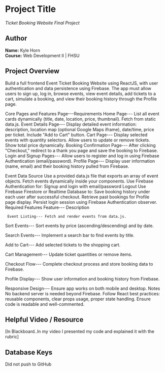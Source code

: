 # Project Title
*Ticket Booking Website Final Project*

## Author
**Name:** Kyle Horn  
**Course:** Web Development II | FHSU

## Project Overview
Build a full frontend Event Ticket Booking Website using ReactJS, with user authentication and data persistence using Firebase.
The app must allow users to sign up, log in, browse events, view event details, add tickets to a cart, simulate a booking, and view their booking history through the Profile page.

Core Pages and Features
   Page---Requirements
   Home Page--- List all event cards dynamically (title, date, location, price, thumbnail). Fetch from static data.js.
   Event Details Page--- Display detailed event information: description, location map (optional Google Maps iframe), date/time, price per ticket. Include "Add to Cart" button.
   Cart Page--- Display selected events with quantity selectors. Allow users to update or remove tickets. Show total price dynamically.
   Booking Confirmation Page--- After clicking "Checkout," redirect to a thank you page and save the booking to Firebase.
   Login and Signup Pages--- Allow users to register and log in using Firebase Authentication (email/password).
   Profile Page--- Display user information (name, email) and their booking history pulled from Firebase.

Event Data Source
Use a provided data.js file that exports an array of event objects.
Fetch events dynamically inside your components.
Use Firebase Authentication for:
Signup and login with email/password
Logout
Use Firebase Firestore or Realtime Database to:
Save booking history under each user after successful checkout.
Retrieve past bookings for Profile page display.
Persist login session using Firebase Authentication observer.
Required Features
   Feature--- Description

     Event Listing--- Fetch and render events from data.js.

   Sort Events--- Sort events by price (ascending/descending) and by date.

   Search Events--- Implement a search bar to find events by title.

   Add to Cart--- Add selected tickets to the shopping cart.

   Cart Management--- Update ticket quantities or remove items.

   Checkout Flow--- Complete checkout process and store booking data to Firebase.

   Profile Display--- Show user information and booking history from Firebase.

   Responsive Design--- Ensure app works on both mobile and desktop.
   Notes
No backend server is needed beyond Firebase.
Follow React best practices: reusable components, clear props usage, proper state handling.
Ensure code is readable and well-commented.
## Helpful Video / Resource

[In Blackboard..In my video I presented my code and explained it with the rubric]


## Database Keys

Did not push to GitHub

